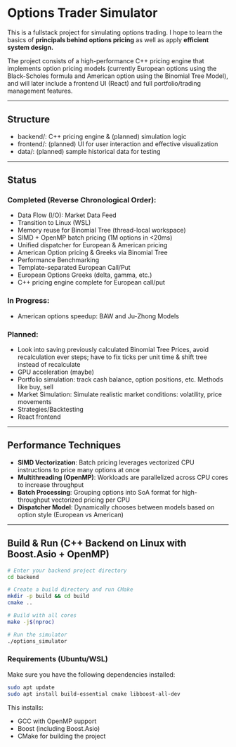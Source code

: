 # Options Trader Simulator

This is a fullstack project for simulating options trading. I hope to learn the basics of 
**principals behind options pricing** as well as apply **efficient system design.**

The project consists of a high-performance C++ pricing engine that implements option pricing models (currently European 
options using the Black-Scholes formula and American option using the Binomial Tree Model), 
and will later include a frontend UI (React) and full portfolio/trading management features.

---

## Structure

- backend/: C++ pricing engine & (planned) simulation logic 
- frontend/: (planned) UI for user interaction and effective visualization
- data/: (planned) sample historical data for testing

---

## Status

### Completed (Reverse Chronological Order):
- Data Flow (I/O): Market Data Feed
- Transition to Linux (WSL)
- Memory reuse for Binomial Tree (thread-local workspace)
- SIMD + OpenMP batch pricing (1M options in <20ms)
- Unified dispatcher for European & American pricing
- American Option pricing & Greeks via Binomial Tree
- Performance Benchmarking
- Template-separated European Call/Put
- European Options Greeks (delta, gamma, etc.)
- C++ pricing engine complete for European call/put

### In Progress:
- American options speedup: BAW and Ju-Zhong Models

### Planned:
- Look into saving previously calculated Binomial Tree Prices,
avoid recalculation ever steps; have to fix ticks per unit time &
shift tree instead of recalculate
- GPU acceleration (maybe)
- Portfolio simulation: track cash balance, option positions, etc. Methods like buy, sell 
- Market Simulation: Simulate realistic market conditions: volatility, price movements
- Strategies/Backtesting
- React frontend

---
## Performance Techniques
- **SIMD Vectorization**: Batch pricing leverages vectorized CPU instructions to price many options at once
- **Multithreading (OpenMP)**: Workloads are parallelized across CPU cores to increase throughput
- **Batch Processing**: Grouping options into SoA format for high-throughput vectorized pricing per CPU
- **Dispatcher Model**: Dynamically chooses between models based on option style (European vs American)

---
## Build & Run (C++ Backend on Linux with Boost.Asio + OpenMP)

```bash
# Enter your backend project directory
cd backend

# Create a build directory and run CMake
mkdir -p build && cd build
cmake ..

# Build with all cores
make -j$(nproc)

# Run the simulator
./options_simulator
```

### Requirements (Ubuntu/WSL)

Make sure you have the following dependencies installed:

```bash
sudo apt update
sudo apt install build-essential cmake libboost-all-dev
```

This installs:
- GCC with OpenMP support
- Boost (including Boost.Asio)
- CMake for building the project

